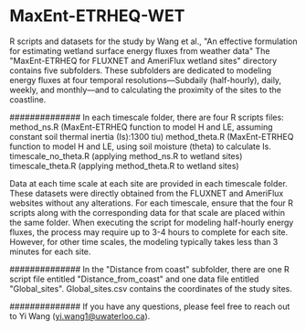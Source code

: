 # MaxEnt-ETRHEQ-WET
R scripts and datasets for the study by Wang et al., "An effective formulation for estimating wetland surface energy fluxes from weather data"
The "MaxEnt-ETRHEQ for FLUXNET and AmeriFlux wetland sites" directory contains five subfolders. These subfolders are dedicated to modeling energy fluxes at four temporal resolutions—Subdaily (half-hourly), daily, weekly, and monthly—and to calculating the proximity of the sites to the coastline.

##############
In each timescale folder, there are four R scripts files:
method_ns.R (MaxEnt-ETRHEQ function to model H and LE, assuming constant soil thermal inertia (Is):1300 tiu)
method_theta.R (MaxEnt-ETRHEQ function to model H and LE, using soil moisture (theta) to calculate Is.
timescale_no_theta.R (applying method_ns.R to wetland sites)
timescale_theta.R (applying method_theta.R to wetland sites)

Data at each time scale at each site are provided in each timescale folder. These datasets were directly obtained from the FLUXNET and AmeriFlux websites without any alterations.
For each timescale, ensure that the four R scripts along with the corresponding data for that scale are placed within the same folder.
When executing the script for modeling half-hourly energy fluxes, the process may require up to 3-4 hours to complete for each site. However, for other time scales, the modeling typically takes less than 3 minutes for each site.

##############
In the "Distance from coast" subfolder, there are one R script file entitled "Distance_from_coast" and one data file entitled "Global_sites". Global_sites.csv contains the coordinates of the study sites.

##############
If you have any questions, please feel free to reach out to Yi Wang (yi.wang1@uwaterloo.ca).
